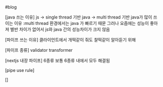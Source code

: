 #blog

[java 쓰는 이유]
js -> single thread 기반
java -> multi thread 기반
java가 많이 쓰이는 이유 :multi thread 환경에서는 java 가 빠르기 때문
그러나 요즘에는 성능이 좋아져 별반 차이가 없어서 js와 java 간의 성능차이가 크지 않음

[파이프 쓰는 이유]
클라이언트에서 개떡같이 줘도 찰떡같이 알아듣기 위해

[파이프 종류]
validator
transformer

[nextjs 내장 파이프]
6종류
보통 6종류 내에서 모두 해결됨

[pipe use rule]

[]








